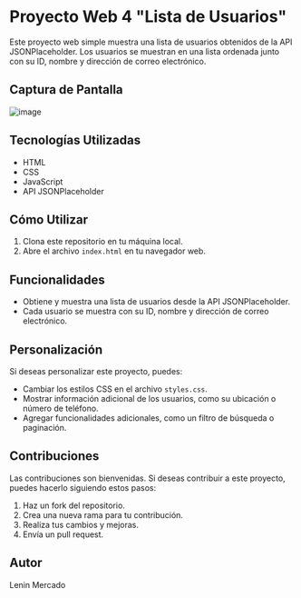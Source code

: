 # Proyecto Web 4 "Lista de Usuarios"

Este proyecto web simple muestra una lista de usuarios obtenidos de la API JSONPlaceholder. Los usuarios se muestran en una lista ordenada junto con su ID, nombre y dirección de correo electrónico.

## Captura de Pantalla

![image](https://github.com/leninmercado/proyecto-web-4/assets/145501901/03ffb546-76e3-43fb-a2db-d135ba2cce53)


## Tecnologías Utilizadas

- HTML
- CSS
- JavaScript
- API JSONPlaceholder

## Cómo Utilizar

1. Clona este repositorio en tu máquina local.
2. Abre el archivo `index.html` en tu navegador web.

## Funcionalidades

- Obtiene y muestra una lista de usuarios desde la API JSONPlaceholder.
- Cada usuario se muestra con su ID, nombre y dirección de correo electrónico.

## Personalización

Si deseas personalizar este proyecto, puedes:

- Cambiar los estilos CSS en el archivo `styles.css`.
- Mostrar información adicional de los usuarios, como su ubicación o número de teléfono.
- Agregar funcionalidades adicionales, como un filtro de búsqueda o paginación.

## Contribuciones

Las contribuciones son bienvenidas. Si deseas contribuir a este proyecto, puedes hacerlo siguiendo estos pasos:

1. Haz un fork del repositorio.
2. Crea una nueva rama para tu contribución.
3. Realiza tus cambios y mejoras.
4. Envía un pull request.

## Autor

Lenin Mercado


